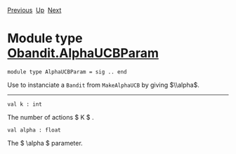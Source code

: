 <div class="navbar">

[Previous](Obandit.AlphaPhiUCBParam.html "Obandit.AlphaPhiUCBParam")
 [Up](Obandit.html "Obandit")
 [Next](Obandit.KBanditParam.html "Obandit.KBanditParam")

</div>

# Module type [Obandit.AlphaUCBParam](type_Obandit.AlphaUCBParam.html)

    module type AlphaUCBParam = sig .. end

<div class="info modtype top">

<div class="info-desc">

Use to instanciate a `Bandit` from `MakeAlphaUCB` by giving $\\alpha$.

</div>

</div>

-----

    val k : int

<div class="info">

<div class="info-desc">

The number of actions $ K $ .

</div>

</div>

    val alpha : float

<div class="info">

<div class="info-desc">

The $ \\alpha $ parameter.

</div>

</div>
